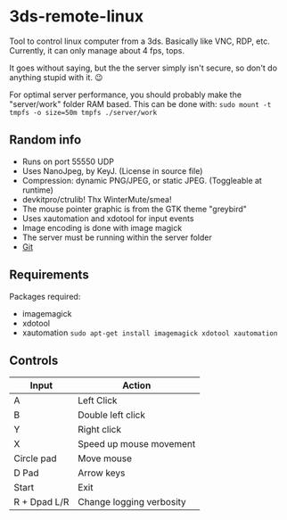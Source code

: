 # 3ds-remote-linux

Tool to control linux computer from a 3ds. Basically like VNC, RDP, etc.
Currently, it can only manage about 4 fps, tops.

It goes without saying, but the the server simply isn't secure,
so don't do anything stupid with it. :wink:

For optimal server performance, you should probably
make the "server/work" folder RAM based. This can be done with:
`sudo mount -t tmpfs -o size=50m tmpfs ./server/work`

## Random info
 * Runs on port 55550 UDP
 * Uses NanoJpeg, by KeyJ. (License in source file)
 * Compression: dynamic PNG/JPEG, or static JPEG. (Toggleable at runtime)
 * devkitpro/ctrulib! Thx WinterMute/smea!
 * The mouse pointer graphic is from the GTK theme "greybird"
 * Uses xautomation and xdotool for input events
 * Image encoding is done with image magick
 * The server must be running within the server folder
 * [Git](https://github.com/wilm0x42/3ds-remote-linux)
 
## Requirements
Packages required:
 * imagemagick
 * xdotool
 * xautomation
`sudo apt-get install imagemagick xdotool xautomation`

## Controls
Input        | Action
-------------|-------------
A            | Left Click
B            | Double left click
Y            | Right click
X            | Speed up mouse movement
Circle pad   | Move mouse
D Pad        | Arrow keys
Start        | Exit
R + Dpad L/R | Change logging verbosity